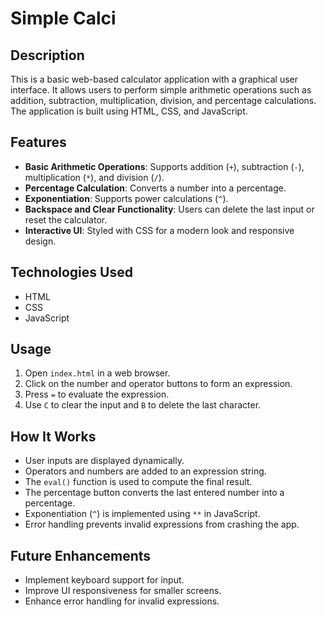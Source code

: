 # Simple Calci

## Description

This is a basic web-based calculator application with a graphical user interface. It allows users to perform simple arithmetic operations such as addition, subtraction, multiplication, division, and percentage calculations. The application is built using HTML, CSS, and JavaScript.

## Features

- **Basic Arithmetic Operations**: Supports addition (`+`), subtraction (`-`), multiplication (`*`), and division (`/`).
- **Percentage Calculation**: Converts a number into a percentage.
- **Exponentiation**: Supports power calculations (`^`).
- **Backspace and Clear Functionality**: Users can delete the last input or reset the calculator.
- **Interactive UI**: Styled with CSS for a modern look and responsive design.

## Technologies Used

- HTML
- CSS
- JavaScript

## Usage

1. Open `index.html` in a web browser.
2. Click on the number and operator buttons to form an expression.
3. Press `=` to evaluate the expression.
4. Use `C` to clear the input and `B` to delete the last character.

## How It Works

- User inputs are displayed dynamically.
- Operators and numbers are added to an expression string.
- The `eval()` function is used to compute the final result.
- The percentage button converts the last entered number into a percentage.
- Exponentiation (`^`) is implemented using `**` in JavaScript.
- Error handling prevents invalid expressions from crashing the app.

## Future Enhancements

- Implement keyboard support for input.
- Improve UI responsiveness for smaller screens.
- Enhance error handling for invalid expressions.

